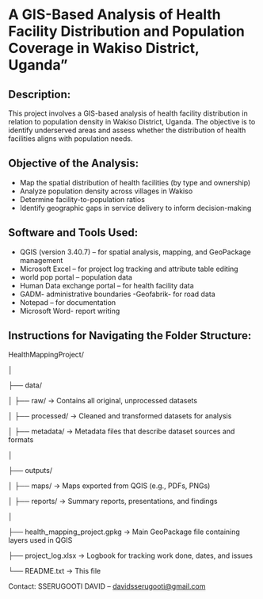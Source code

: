 
# A GIS-Based Analysis of Health Facility Distribution and Population Coverage in Wakiso District, Uganda”

## Description:
This project involves a GIS-based analysis of health facility distribution in relation to population density in Wakiso District, Uganda. The objective is to identify underserved areas and assess whether the distribution of health facilities aligns with population needs.


## Objective of the Analysis:
- Map the spatial distribution of health facilities (by type and ownership)
- Analyze population density across villages in Wakiso
- Determine facility-to-population ratios
- Identify geographic gaps in service delivery to inform decision-making



## Software and Tools Used:
- QGIS (version 3.40.7) – for spatial analysis, mapping, and GeoPackage management
- Microsoft Excel – for project log tracking and attribute table editing
- world pop portal –  population data
- Human Data exchange portal – for health facility data 
- GADM- administrative boundaries
-Geofabrik- for road data
- Notepad  – for documentation
- Microsoft Word- report writing

## Instructions for Navigating the Folder Structure:

HealthMappingProject/

│

├── data/

│   ├── raw/            → Contains all original, unprocessed datasets

│   ├── processed/      → Cleaned and transformed datasets for analysis

│   ├── metadata/       → Metadata files that describe dataset sources and formats

│

├── outputs/

│   ├── maps/           → Maps exported from QGIS (e.g., PDFs, PNGs)

│   ├── reports/        → Summary reports, presentations, and findings

│

├── health_mapping_project.gpkg   → Main GeoPackage file containing layers used in QGIS

├── project_log.xlsx              → Logbook for tracking work done, dates, and issues

└── README.txt                    → This file


Contact:
SSERUGOOTI DAVID – davidsserugooti@gmail.com



